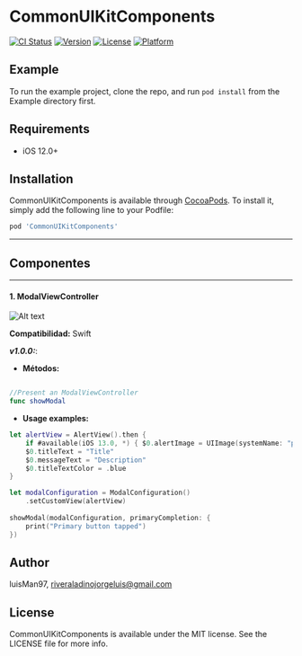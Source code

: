 # CommonUIKitComponents

[![CI Status](https://img.shields.io/travis/luisMan97/CommonUIKitComponents.svg?style=flat)](https://travis-ci.org/luisMan97/CommonUIKitComponents)
[![Version](https://img.shields.io/cocoapods/v/CommonUIKitComponents.svg?style=flat)](https://cocoapods.org/pods/CommonUIKitComponents)
[![License](https://img.shields.io/cocoapods/l/CommonUIKitComponents.svg?style=flat)](https://cocoapods.org/pods/CommonUIKitComponents)
[![Platform](https://img.shields.io/cocoapods/p/CommonUIKitComponents.svg?style=flat)](https://cocoapods.org/pods/CommonUIKitComponents)

## Example

To run the example project, clone the repo, and run `pod install` from the Example directory first.

## Requirements

- iOS 12.0+

## Installation

CommonUIKitComponents is available through [CocoaPods](https://cocoapods.org). To install
it, simply add the following line to your Podfile:

```ruby
pod 'CommonUIKitComponents'
```

___
## Componentes
___

#### **1. ModalViewController**

![Alt text](/Resources/ModalViewController/modalViewController.gif "ModalViewController")

**Compatibilidad:** Swift

**_v1.0.0:_**: 

- **Métodos:**

```swift

//Present an ModalViewController
func showModal
```

- **Usage examples:**

```swift
let alertView = AlertView().then {
    if #available(iOS 13.0, *) { $0.alertImage = UIImage(systemName: "pencil.circle.fill") }
    $0.titleText = "Title"
    $0.messageText = "Description"
    $0.titleTextColor = .blue
}

let modalConfiguration = ModalConfiguration()
    .setCustomView(alertView)
    
showModal(modalConfiguration, primaryCompletion: {
    print("Primary button tapped")
})
```

## Author

luisMan97, riveraladinojorgeluis@gmail.com

## License

CommonUIKitComponents is available under the MIT license. See the LICENSE file for more info.

